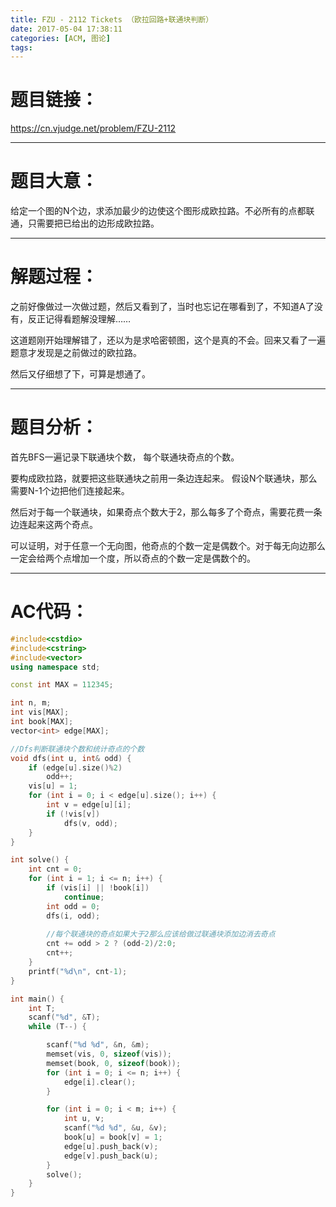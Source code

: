 ```yaml
---
title: FZU - 2112 Tickets （欧拉回路+联通块判断）
date: 2017-05-04 17:38:11
categories: [ACM, 图论]
tags:
---
```

# 题目链接：
https://cn.vjudge.net/problem/FZU-2112

-------------------
# 题目大意：
给定一个图的N个边，求添加最少的边使这个图形成欧拉路。不必所有的点都联通，只需要把已给出的边形成欧拉路。

---------------------------------------
# 解题过程：

之前好像做过一次做过题，然后又看到了，当时也忘记在哪看到了，不知道A了没有，反正记得看题解没理解……

这道题刚开始理解错了，还以为是求哈密顿图，这个是真的不会。回来又看了一遍题意才发现是之前做过的欧拉路。

然后又仔细想了下，可算是想通了。

-----------------------

# 题目分析：
首先BFS一遍记录下联通块个数， 每个联通块奇点的个数。

要构成欧拉路，就要把这些联通块之前用一条边连起来。
假设N个联通块，那么需要N-1个边把他们连接起来。

然后对于每一个联通块，如果奇点个数大于2，那么每多了个奇点，需要花费一条边连起来这两个奇点。

可以证明，对于任意一个无向图，他奇点的个数一定是偶数个。对于每无向边那么一定会给两个点增加一个度，所以奇点的个数一定是偶数个的。





----------------
# AC代码：

```cpp
#include<cstdio>
#include<cstring>
#include<vector>
using namespace std;

const int MAX = 112345;

int n, m;
int vis[MAX];
int book[MAX];
vector<int> edge[MAX];

//Dfs判断联通块个数和统计奇点的个数
void dfs(int u, int& odd) {
    if (edge[u].size()%2)
        odd++;
    vis[u] = 1;
    for (int i = 0; i < edge[u].size(); i++) {
        int v = edge[u][i];
        if (!vis[v])
            dfs(v, odd);
    }
}

int solve() {
    int cnt = 0;
    for (int i = 1; i <= n; i++) {
        if (vis[i] || !book[i])
            continue;
        int odd = 0;
        dfs(i, odd);
        
        //每个联通块的奇点如果大于2那么应该给做过联通块添加边消去奇点
        cnt += odd > 2 ? (odd-2)/2:0; 
        cnt++;
    }
    printf("%d\n", cnt-1);
}

int main() {
    int T;
    scanf("%d", &T);
    while (T--) {

        scanf("%d %d", &n, &m);
        memset(vis, 0, sizeof(vis));
        memset(book, 0, sizeof(book));
        for (int i = 0; i <= n; i++) {
            edge[i].clear();
        }

        for (int i = 0; i < m; i++) {
            int u, v;
            scanf("%d %d", &u, &v);
            book[u] = book[v] = 1;
            edge[u].push_back(v);
            edge[v].push_back(u);
        }
        solve();
    }
}

```